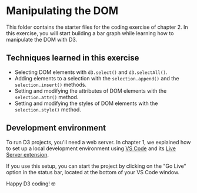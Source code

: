 # Manipulating the DOM

This folder contains the starter files for the coding exercise of chapter 2. In this exercise, you will start building a bar graph while learning how to manipulate the DOM with D3.


## Techniques learned in this exercise

- Selecting DOM elements with `d3.select()` and `d3.selectAll()`.
- Adding elements to a selection with the `selection.append()` and the `selection.insert()` methods.
- Setting and modifying the attributes of DOM elements with the `selection.attr()` method.
- Setting and modifying the styles of DOM elements with the `selection.style()` method.


## Development environment

To run D3 projects, you'll need a web server. In chapter 1, we explained how to set up a local development environment using [VS Code](https://code.visualstudio.com/) and its [Live Server extension](https://marketplace.visualstudio.com/items?itemName=ritwickdey.LiveServer).

If you use this setup, you can start the project by clicking on the "Go Live" option in the status bar, located at the bottom of your VS Code window.

Happy D3 coding! 🤓